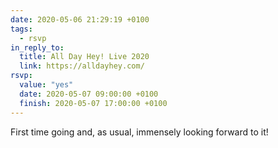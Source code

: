 ```yaml
---
date: 2020-05-06 21:29:19 +0100
tags:
  - rsvp
in_reply_to:
  title: All Day Hey! Live 2020
  link: https://alldayhey.com/
rsvp:
  value: "yes"
  date: 2020-05-07 09:00:00 +0100
  finish: 2020-05-07 17:00:00 +0100
---
```


First time going and, as usual, immensely looking forward to it!
